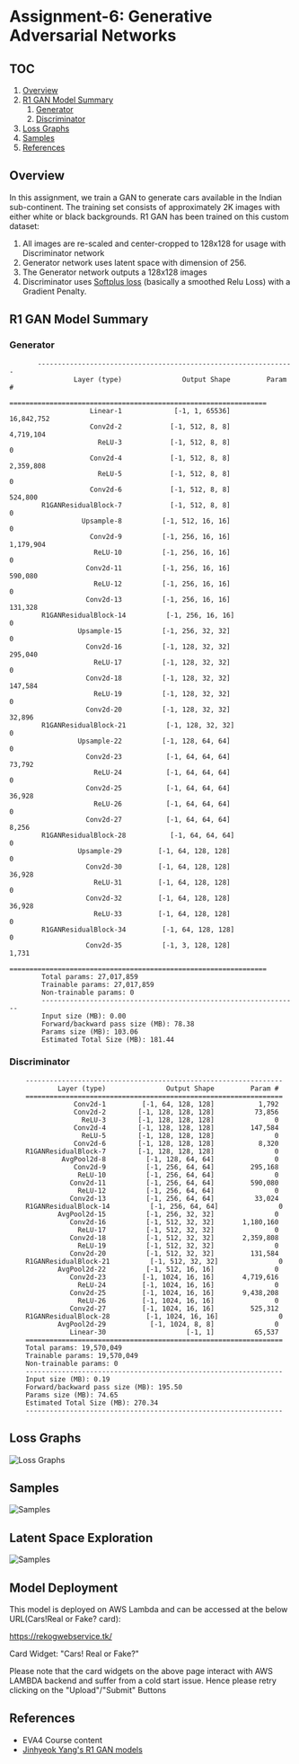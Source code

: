 # Assignment-6: Generative Adversarial Networks

## TOC

1. [Overview](#overview)
2. [R1 GAN Model Summary](#r1-gan-model-summary)
    1. [Generator](#generator)
    1. [Discriminator](#discriminator)
1. [Loss Graphs](#loss-graphs)
1. [Samples](#samples)
1. [References](#references)

## Overview

In this assignment, we train a GAN to generate cars available in the Indian sub-continent. The training set consists of approximately 2K images with either white or black backgrounds.
R1 GAN has been trained on this custom dataset:

1. All images are re-scaled and center-cropped to 128x128 for usage with Discriminator network
2. Generator network uses latent space with dimension of 256.
3. The Generator network outputs a 128x128 images
4. Discriminator uses [Softplus loss](https://pytorch.org/docs/stable/generated/torch.nn.Softplus.html) (basically a smoothed Relu Loss) with a Gradient Penalty. 

## R1 GAN Model Summary

### Generator

           ----------------------------------------------------------------
                    Layer (type)               Output Shape         Param #
            ================================================================
                        Linear-1             [-1, 1, 65536]      16,842,752
                        Conv2d-2            [-1, 512, 8, 8]       4,719,104
                          ReLU-3            [-1, 512, 8, 8]               0
                        Conv2d-4            [-1, 512, 8, 8]       2,359,808
                          ReLU-5            [-1, 512, 8, 8]               0
                        Conv2d-6            [-1, 512, 8, 8]         524,800
            R1GANResidualBlock-7            [-1, 512, 8, 8]               0
                      Upsample-8          [-1, 512, 16, 16]               0
                        Conv2d-9          [-1, 256, 16, 16]       1,179,904
                         ReLU-10          [-1, 256, 16, 16]               0
                       Conv2d-11          [-1, 256, 16, 16]         590,080
                         ReLU-12          [-1, 256, 16, 16]               0
                       Conv2d-13          [-1, 256, 16, 16]         131,328
            R1GANResidualBlock-14          [-1, 256, 16, 16]               0
                     Upsample-15          [-1, 256, 32, 32]               0
                       Conv2d-16          [-1, 128, 32, 32]         295,040
                         ReLU-17          [-1, 128, 32, 32]               0
                       Conv2d-18          [-1, 128, 32, 32]         147,584
                         ReLU-19          [-1, 128, 32, 32]               0
                       Conv2d-20          [-1, 128, 32, 32]          32,896
            R1GANResidualBlock-21          [-1, 128, 32, 32]               0
                     Upsample-22          [-1, 128, 64, 64]               0
                       Conv2d-23           [-1, 64, 64, 64]          73,792
                         ReLU-24           [-1, 64, 64, 64]               0
                       Conv2d-25           [-1, 64, 64, 64]          36,928
                         ReLU-26           [-1, 64, 64, 64]               0
                       Conv2d-27           [-1, 64, 64, 64]           8,256
            R1GANResidualBlock-28           [-1, 64, 64, 64]               0
                     Upsample-29         [-1, 64, 128, 128]               0
                       Conv2d-30         [-1, 64, 128, 128]          36,928
                         ReLU-31         [-1, 64, 128, 128]               0
                       Conv2d-32         [-1, 64, 128, 128]          36,928
                         ReLU-33         [-1, 64, 128, 128]               0
            R1GANResidualBlock-34         [-1, 64, 128, 128]               0
                       Conv2d-35          [-1, 3, 128, 128]           1,731
            ================================================================
            Total params: 27,017,859
            Trainable params: 27,017,859
            Non-trainable params: 0
            ----------------------------------------------------------------
            Input size (MB): 0.00
            Forward/backward pass size (MB): 78.38
            Params size (MB): 103.06
            Estimated Total Size (MB): 181.44

### Discriminator

        ----------------------------------------------------------------
                Layer (type)               Output Shape         Param #
        ================================================================
                    Conv2d-1         [-1, 64, 128, 128]           1,792
                    Conv2d-2        [-1, 128, 128, 128]          73,856
                      ReLU-3        [-1, 128, 128, 128]               0
                    Conv2d-4        [-1, 128, 128, 128]         147,584
                      ReLU-5        [-1, 128, 128, 128]               0
                    Conv2d-6        [-1, 128, 128, 128]           8,320
        R1GANResidualBlock-7        [-1, 128, 128, 128]               0
                 AvgPool2d-8          [-1, 128, 64, 64]               0
                    Conv2d-9          [-1, 256, 64, 64]         295,168
                     ReLU-10          [-1, 256, 64, 64]               0
                   Conv2d-11          [-1, 256, 64, 64]         590,080
                     ReLU-12          [-1, 256, 64, 64]               0
                   Conv2d-13          [-1, 256, 64, 64]          33,024
        R1GANResidualBlock-14          [-1, 256, 64, 64]               0
                AvgPool2d-15          [-1, 256, 32, 32]               0
                   Conv2d-16          [-1, 512, 32, 32]       1,180,160
                     ReLU-17          [-1, 512, 32, 32]               0
                   Conv2d-18          [-1, 512, 32, 32]       2,359,808
                     ReLU-19          [-1, 512, 32, 32]               0
                   Conv2d-20          [-1, 512, 32, 32]         131,584
        R1GANResidualBlock-21          [-1, 512, 32, 32]               0
                AvgPool2d-22          [-1, 512, 16, 16]               0
                   Conv2d-23         [-1, 1024, 16, 16]       4,719,616
                     ReLU-24         [-1, 1024, 16, 16]               0
                   Conv2d-25         [-1, 1024, 16, 16]       9,438,208
                     ReLU-26         [-1, 1024, 16, 16]               0
                   Conv2d-27         [-1, 1024, 16, 16]         525,312
        R1GANResidualBlock-28         [-1, 1024, 16, 16]               0
                AvgPool2d-29           [-1, 1024, 8, 8]               0
                   Linear-30                    [-1, 1]          65,537
        ================================================================
        Total params: 19,570,049
        Trainable params: 19,570,049
        Non-trainable params: 0
        ----------------------------------------------------------------
        Input size (MB): 0.19
        Forward/backward pass size (MB): 195.50
        Params size (MB): 74.65
        Estimated Total Size (MB): 270.34
        ----------------------------------------------------------------    

## Loss Graphs

![Loss Graphs](https://github.com/rajy4683/EVA4P2/blob/master/S6-GANs/losses.png)

## Samples

![Samples](https://github.com/rajy4683/EVA4P2/blob/master/S6-GANs/samples.png)

## Latent Space Exploration

![Samples](https://github.com/rajy4683/EVA4P2/blob/master/S6-GANs/modeltransitions.png)

## Model Deployment

This model is deployed on AWS Lambda and can be accessed at the below URL(Cars!Real or Fake? card):

https://rekogwebservice.tk/

Card Widget:
"Cars! Real or Fake?"

Please note that the card widgets on the above page interact with AWS LAMBDA backend and suffer from a cold start issue.
Hence please retry clicking on the "Upload"/"Submit" Buttons

## References

- EVA4 Course content
- [Jinhyeok Yang's R1 GAN models](https://github.com/Yangyangii/GAN-Tutorial/blob/master/CelebA/R1GAN.ipynb)
